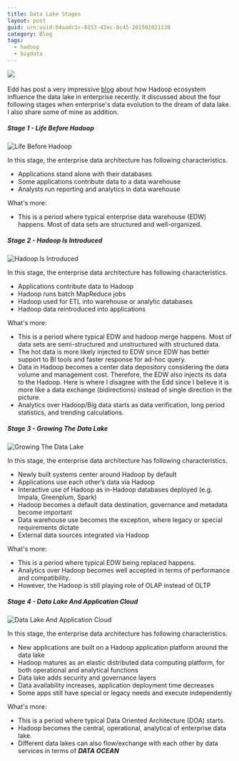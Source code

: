 ```yaml
---
title: Data Lake Stages 
layout: post
guid: urn:uuid:04aadc1c-8153-42ec-8c45-201502021130
category: Blog
tags:
  - hadoop
  - bigdata
---
```

<img src="/images/datalake.png" align ="left" /> </br><br/>
Edd has post a very impressive [blog](http://www.forbes.com/sites/edddumbill/2014/01/14/the-data-lake-dream/) about how Hadoop ecosystem influence the data lake in enterprise recently. It discussed about the four following stages when enterprise's data evolution  to the dream of data lake. I also share some of mine as addition.

##### Stage 1 - Life Before Hadoop
![Life Before Hadoop](http://b-i.forbesimg.com/edddumbill/files/2014/01/stage1.png "Life Before Hadoop")

In this stage, the enterprise data architecture has following characteristics.

* Applications stand alone with their databases
* Some applications contribute data to a data warehouse
* Analysts run reporting and analytics in data warehouse

What's more:

* This is a period where typical enterprise data warehouse (EDW) happens. Most of data sets are structured and well-organized. 

##### Stage 2 - Hadoop Is Introduced
![Hadoop Is Introduced](http://b-i.forbesimg.com/edddumbill/files/2014/01/stage2.png "Hadoop Is Introduced")

In this stage, the enterprise data architecture has following characteristics.

* Applications contribute data to Hadoop
* Hadoop runs batch MapReduce jobs
* Hadoop used for ETL into warehouse or analytic databases
* Hadoop data reintroduced into applications

What's more:

* This is a period where typical EDW and hadoop merge happens. Most of data sets are semi-structured and unstructured with structured data. 
* The hot data is more likely injected to EDW since EDW has better support to BI tools and faster response for ad-hoc query.
* Data in Hadoop becomes a center data depository considering the data volume and management cost. Therefore, the EDW also injects its data to the Hadoop. Here is where I disagree with the Edd since I believe it is more like a data exchange (bidirections) instead of single direction in the picture.
* Analytics over Hadoop/Big data starts as data verification, long period statistics, and trending calculations.

##### Stage 3 - Growing The Data Lake
![Growing The Data Lake](http://b-i.forbesimg.com/edddumbill/files/2014/01/stage3.png "Growing The Data Lake")

In this stage, the enterprise data architecture has following characteristics.

* Newly built systems center around Hadoop by default
* Applications use each other’s data via Hadoop
* Interactive use of Hadoop as in-Hadoop databases deployed (e.g. Impala, Greenplum, Spark)
* Hadoop becomes a default data destination, governance and metadata become important
* Data warehouse use becomes the exception, where legacy or special requirements dictate
* External data sources integrated via Hadoop

What's more:

* This is a period where typical EDW being replaced happens. 
* Analytics over Hadoop becomes well accepted in terms of performance and compatibility.
* However, the Hadoop is still playing role of OLAP instead of OLTP

##### Stage 4 - Data Lake And Application Cloud
![Data Lake And Application Cloud](http://b-i.forbesimg.com/edddumbill/files/2014/01/stage4.png "Data Lake And Application Cloud")

In this stage, the enterprise data architecture has following characteristics.

* New applications are built on a Hadoop application platform around the data lake
* Hadoop matures as an elastic distributed data computing platform, for both operational and analytical functions
* Data lake adds security and governance layers
* Data availability increases, application deployment time decreases
* Some apps still have special or legacy needs and execute independently

What's more:

* This is a period where typical Data Oriented Architecture (DOA) starts.
* Hadoop becomes the central, operational, analytical of enterprise data lake.
* Different data lakes can also flow/exchange with each other by data services in terms of **_DATA OCEAN_**